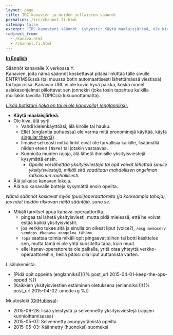 ```yaml
---
layout: page
title: IRC-kanavien ja muiden sellaisten säännöt
permalink: /irc/channel.fi.html
sitemap: false
excerpt: "IRC-kanavieni säännöt. Lyhyesti: Käytä maalaisjärkeä, ole kiva, ei syrjintää, ei julkisia lokeja, älä tuo botteja ilman lupaa. Kiitos ♥"
redirect_from: 
  - /kanava.html
  - /channel.fi.html
---
```


**[In English](channel.html)**

Säännöt kanavalle X verkossa Y.<br/>Kanavien, joita nämä säännöt
koskettavat pitäisi linkittää tälle sivulle ENTRYMSG:ssä (tai muussa botin automaattisesti lähettämässä viestissä) tai topic:issa. Kanavan URL ei ole
kovin hyvä paikka, koska monet asiakasohjelmat piilottavat sen jonnekin
(joka tosin tapahtuu kaikilla muillakin tavoilla TOPICcia lukuunottamatta).

*[Lisää botistani (joka on tai ei ole kanavalla) (englanniksi).](bot.html)*

* **Käytä maalaisjärkeä.**
* Ole kiva, älä syrji
    * Vahdi kielenkäyttöäsi, älä kiroile tai hauku.
    * Ellet (englantia puhuessa) ole varma mitä pronominejä käyttää, käytä
      [singular theytä)](https://en.wikipedia.org/wiki/Singular_they)
    * Ilmaise selkeästi mitkä linkit eivät ole turvallisia kaikille,
      lisäämällä niiden eteen `[NSFW]` tai jotakin vastaavaa.
    * Kunnioita muiden rajoja, älä lähetä ihmisille yksityisviestejä
      kysymättä ensin.
        * *Opeille voi lähettää yksityisviestejä tai opit voivat lähettää
          sinulle yksityisviestejä, mikäli sitä vaaditaan mahdollisen
          ongelman ratkaisuun rauhallisesti.*
* Älä julkaise kanavan lokeja.
* Älä tuo kanavalle botteja kysymättä ensin opeilta.

*Nämä säännöt koskevat myös (puoli)operaattoreita (ja korkeampia tahoja),
jos näet heidän rikkovan näitä sääntöjä, sano se.*

* Mikäli tarvitset apua kanava-operaattorilta...
    * pingaa tai lähetä yksityisviesti, mutta pidä mielessä, että he voivat
      estää kaikki yksityisviestit.
    * jos verkko tukee sitä ja sinulla on oikeat liput (voice?),
      `/msg memoserv sendops #kanava <ongelma tähän>`
    * `!ops` saattaa toimia mikäli opit pingaavat siihen tai botti
      käsittelee sen, mutta tämä ei ole yhtä suositeltu tapa, kuin muut.
    * ellei kanav-operattoreita ole paikalla, yritä otaa yhteyttä
      verkko-operaattoreihin, heillä pitäisi olla liput auttamista varten.

Lisälukemista:

* [Pidä opit oppeina (englanniksi)]({% post_url 2015-04-01-keep-the-ops-opped %})
* [Kaikkien yksityisviestien estäminen oletuksena (enlanniksi)]({% post_url 2015-04-02-umode+g %})

Muutosloki ([GitHubissa](https://github.com/Mikaela/mikaela.github.io/commits/master/pages/channel.fi.markdown)):

* 2015-06-28: lisää yleistystä ja selvennetty yksityisviestejä (rajojen
  kunnioittamisessa)
* 2015-05-07: Selvennetty avunpyytämistä opeilta
* 2015-05-03: Käännetty (huonoksi) suomeksi
